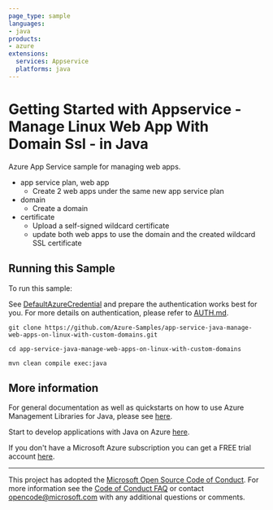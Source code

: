 ```yaml
---
page_type: sample
languages:
- java
products:
- azure
extensions:
  services: Appservice
  platforms: java
---
```


# Getting Started with Appservice - Manage Linux Web App With Domain Ssl - in Java #


  Azure App Service sample for managing web apps.
   - app service plan, web app
     - Create 2 web apps under the same new app service plan
   - domain
     - Create a domain
   - certificate
     - Upload a self-signed wildcard certificate
     - update both web apps to use the domain and the created wildcard SSL certificate
 

## Running this Sample ##

To run this sample:

See [DefaultAzureCredential](https://github.com/Azure/azure-sdk-for-java/tree/master/sdk/identity/azure-identity#defaultazurecredential) and prepare the authentication works best for you. For more details on authentication, please refer to [AUTH.md](https://github.com/Azure/azure-sdk-for-java/blob/master/sdk/resourcemanager/docs/AUTH.md).

    git clone https://github.com/Azure-Samples/app-service-java-manage-web-apps-on-linux-with-custom-domains.git

    cd app-service-java-manage-web-apps-on-linux-with-custom-domains

    mvn clean compile exec:java

## More information ##

For general documentation as well as quickstarts on how to use Azure Management Libraries for Java, please see [here](https://aka.ms/azsdk/java/mgmt).

Start to develop applications with Java on Azure [here](http://azure.com/java).

If you don't have a Microsoft Azure subscription you can get a FREE trial account [here](http://go.microsoft.com/fwlink/?LinkId=330212).

---

This project has adopted the [Microsoft Open Source Code of Conduct](https://opensource.microsoft.com/codeofconduct/). For more information see the [Code of Conduct FAQ](https://opensource.microsoft.com/codeofconduct/faq/) or contact [opencode@microsoft.com](mailto:opencode@microsoft.com) with any additional questions or comments.